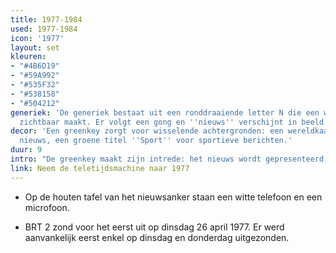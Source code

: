 ```yaml
---
title: 1977-1984
used: 1977-1984
icon: '1977'
layout: set
kleuren:
- "#4B6D19"
- "#59A992"
- "#535F32"
- "#538158"
- "#504212"
generiek: 'De generiek bestaat uit een ronddraaiende letter N die een wereldkaart
  zichtbaar maakt. Er volgt een gong en ''nieuws'' verschijnt in beeld. '
decor: 'Een greenkey zorgt voor wisselende achtergronden: een wereldkaart voor buitenlands
  nieuws, een groene titel ''Sport'' voor sportieve berichten.'
duur: 9
intro: "De greenkey maakt zijn intrede: het nieuws wordt gepresenteerd op een virtuele achtergrond. Visuele magie eind jaren '70!"
link: Neem de teletijdsmachine naar 1977
---
```


* Op de houten tafel van het nieuwsanker staan een witte telefoon en een microfoon.

* BRT 2 zond voor het eerst uit op dinsdag 26 april 1977. Er werd aanvankelijk eerst enkel op dinsdag en donderdag uitgezonden.
